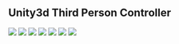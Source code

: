## Unity3d Third Person Controller

![](showcase.gif)
![](movement.gif)
![](jumping.gif)      ![](jumping2.gif)
![](climbing.gif)
![](cam.gif)
![](hide.gif)

